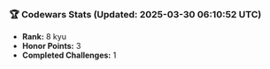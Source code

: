 ### 🏆 Codewars Stats (Updated: 2025-03-30 06:10:52 UTC)

- **Rank:** 8 kyu
- **Honor Points:** 3
- **Completed Challenges:** 1
